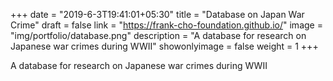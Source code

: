 +++
date = "2019-6-3T19:41:01+05:30"
title = "Database on Japan War Crime"
draft = false
link = "https://frank-cho-foundation.github.io/"
image = "img/portfolio/database.png"
description = "A database for research on Japanese war crimes during WWII"
showonlyimage = false
weight = 1
+++

A database for research on Japanese war crimes during WWII
<!--more-->